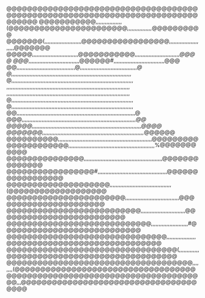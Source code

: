 @@@@@@@@@@@@@@@@@@@@@@@@@@@@@@@@@@@@@@@@@@@@@@@@@@@@@@@@@@@@@@@@@@@@@@@@@@@@@@@@
@@@@@@@@@@@,,,,,,,,,,,,,,,,,(@@@@@@@@@@@@@@@@@@@@@@@*,,,,,,,,,,,,,,,,*@@@@@@@@@@
@@@@@@@(,,,,,,,,,,,,,,,,,,,,,,,,@@@@@@@@@@@@@@@@@,,,,,,,,,,,,,,,,,,,,,,,,@@@@@@@
@@@@@,,,,,,,,,,,,,,,,,,,,,,,,,,,,,,@@@@@@@@@@@,,,,,,,,,,,,,,,,,,,,,,,,,,,,,*@@@@
@@@*,,,,,,,,,,,,,,,,,,,,,,,,,,,,,,,,,@@@@@@#,,,,,,,,,,,,,,,,,,,,,,,,,,,,,,,,,@@@
@@,,,,,,,,,,,,,,,,,,,,,,,,,,,,,,,,,,,,,,@,,,,,,,,,,,,,,,,,,,,,,,,,,,,,,,,,,,,,*@
@,,,,,,,,,,,,,,,,,,,,,,,,,,,,,,,,,,,,,,,,,,,,,,,,,,,,,,,,,,,,,,,,,,,,,,,,,,,,,,*
@,,,,,,,,,,,,,,,,,,,,,,,,,,,,,,,,,,,,,,,,,,,,,,,,,,,,,,,,,,,,,,,,,,,,,,,,,,,,,,,
,,,,,,,,,,,,,,,,,,,,,,,,,,,,,,,,,,,,,,,,,,,,,,,,,,,,,,,,,,,,,,,,,,,,,,,,,,,,,,,,
,,,,,,,,,,,,,,,,,,,,,,,,,,,,,,,,,,,,,,,,,,,,,,,,,,,,,,,,,,,,,,,,,,,,,,,,,,,,,,,,
@,,,,,,,,,,,,,,,,,,,,,,,,,,,,,,,,,,,,,,,,,,,,,,,,,,,,,,,,,,,,,,,,,,,,,,,,,,,,,,,
@,,,,,,,,,,,,,,,,,,,,,,,,,,,,,,,,,,,,,,,,,,,,,,,,,,,,,,,,,,,,,,,,,,,,,,,,,,,,,,,
@@,,,,,,,,,,,,,,,,,,,,,,,,,,,,,,,,,,,,,,,,,,,,,,,,,,,,,,,,,,,,,,,,,,,,,,,,,,,,,@
@@@,,,,,,,,,,,,,,,,,,,,,,,,,,,,,,,,,,,,,,,,,,,,,,,,,,,,,,,,,,,,,,,,,,,,,,,,,,*@@
@@@@@,,,,,,,,,,,,,,,,,,,,,,,,,,,,,,,,,,,,,,,,,,,,,,,,,,,,,,,,,,,,,,,,,,,,,,,@@@@
@@@@@@@,,,,,,,,,,,,,,,,,,,,,,,,,,,,,,,,,,,,,,,,,,,,,,,,,,,,,,,,,,,,,,,,,,*@@@@@@
@@@@@@@@@@,,,,,,,,,,,,,,,,,,,,,,,,,,,,,,,,,,,,,,,,,,,,,,,,,,,,,,,,,,,,,@@@@@@@@@
@@@@@@@@@@@@,,,,,,,,,,,,,,,,,,,,,,,,,,,,,,,,,,,,,,,,,,,,,,,,,,,,,,,,%@@@@@@@@@@@
@@@@@@@@@@@@@@@,,,,,,,,,,,,,,,,,,,,,,,,,,,,,,,,,,,,,,,,,,,,,,,,,,,@@@@@@@@@@@@@@
@@@@@@@@@@@@@@@@@#,,,,,,,,,,,,,,,,,,,,,,,,,,,,,,,,,,,,,,,,,,,,,@@@@@@@@@@@@@@@@@
@@@@@@@@@@@@@@@@@@@@,,,,,,,,,,,,,,,,,,,,,,,,,,,,,,,,,,,,,,,,(@@@@@@@@@@@@@@@@@@@
@@@@@@@@@@@@@@@@@@@@@@@,,,,,,,,,,,,,,,,,,,,,,,,,,,,,,,,,,,@@@@@@@@@@@@@@@@@@@@@@
@@@@@@@@@@@@@@@@@@@@@@@@@@,,,,,,,,,,,,,,,,,,,,,,,,,,,,,@@@@@@@@@@@@@@@@@@@@@@@@@
@@@@@@@@@@@@@@@@@@@@@@@@@@@@,,,,,,,,,,,,,,,,,,,,,,,,#@@@@@@@@@@@@@@@@@@@@@@@@@@@
@@@@@@@@@@@@@@@@@@@@@@@@@@@@@@@,,,,,,,,,,,,,,,,,,,@@@@@@@@@@@@@@@@@@@@@@@@@@@@@@
@@@@@@@@@@@@@@@@@@@@@@@@@@@@@@@@@(,,,,,,,,,,,,,@@@@@@@@@@@@@@@@@@@@@@@@@@@@@@@@@
@@@@@@@@@@@@@@@@@@@@@@@@@@@@@@@@@@@@,,,,,,,,(@@@@@@@@@@@@@@@@@@@@@@@@@@@@@@@@@@@
@@@@@@@@@@@@@@@@@@@@@@@@@@@@@@@@@@@@@@@,,,@@@@@@@@@@@@@@@@@@@@@@@@@@@@@@@@@@@@@@